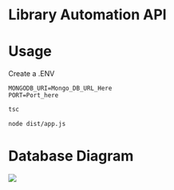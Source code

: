 # Library Automation API

# Usage
Create a .ENV
```
MONGODB_URI=Mongo_DB_URL_Here
PORT=Port_here
```

```bash
tsc
```

```bash
node dist/app.js 
```

# Database Diagram
<img src="https://media.discordapp.net/attachments/1152032984883535882/1163270631228452874/image.png?ex=653ef733&is=652c8233&hm=55f7396db2d71bbf34fed49a1fc3a1b8abf67f18341f47c42bce5925946d5fce&=>"/>
